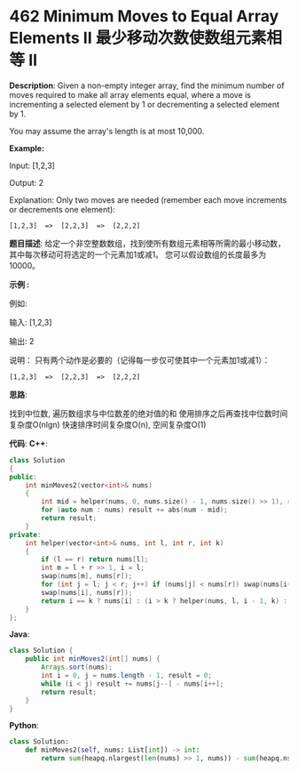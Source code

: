 # 462 Minimum Moves to Equal Array Elements II 最少移动次数使数组元素相等 II

__Description__:
Given a non-empty integer array, find the minimum number of moves required to make all array elements equal, where a move is incrementing a selected element by 1 or decrementing a selected element by 1.

You may assume the array's length is at most 10,000.

__Example:__

Input:
[1,2,3]

Output:
2

Explanation:
Only two moves are needed (remember each move increments or decrements one element):

```text
[1,2,3]  =>  [2,2,3]  =>  [2,2,2]
```

__题目描述__:
给定一个非空整数数组，找到使所有数组元素相等所需的最小移动数，其中每次移动可将选定的一个元素加1或减1。 您可以假设数组的长度最多为10000。

__示例 :__

例如:

输入:
[1,2,3]

输出:
2

说明：
只有两个动作是必要的（记得每一步仅可使其中一个元素加1或减1）：

```text
[1,2,3]  =>  [2,2,3]  =>  [2,2,2]
```

__思路__:

找到中位数, 遍历数组求与中位数差的绝对值的和
使用排序之后再查找中位数时间复杂度O(nlgn)
快速排序时间复杂度O(n), 空间复杂度O(1)

__代码__:
__C++__:

```C++
class Solution 
{
public:
    int minMoves2(vector<int>& nums) 
    {
        int mid = helper(nums, 0, nums.size() - 1, nums.size() >> 1), result = 0;
        for (auto num : nums) result += abs(num - mid);
        return result;
    }
private:
    int helper(vector<int>& nums, int l, int r, int k)
    {
        if (l == r) return nums[l];
        int m = l + r >> 1, i = l;
        swap(nums[m], nums[r]);
        for (int j = l; j < r; j++) if (nums[j] < nums[r]) swap(nums[i++], nums[j]);
        swap(nums[i], nums[r]);
        return i == k ? nums[i] : (i > k ? helper(nums, l, i - 1, k) : helper(nums, i + 1, r, k));
    }
};
```

__Java__:

```Java
class Solution {
    public int minMoves2(int[] nums) {
        Arrays.sort(nums);
        int i = 0, j = nums.length - 1, result = 0;
        while (i < j) result += nums[j--] - nums[i++];
        return result;
    }
}
```

__Python__:

```Python
class Solution:
    def minMoves2(self, nums: List[int]) -> int:
        return sum(heapq.nlargest(len(nums) >> 1, nums)) - sum(heapq.nsmallest(len(nums) >> 1, nums))
```
